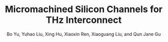 ---
type: conference
title: Micromachined Silicon Channels for THz Interconnect
author: Bo Yu, Yuhao Liu, Xing Hu, Xiaoxin Ren, Xiaoguang Liu, and Qun Jane Gu
journal:
volume:
number:
year: 2014
month: Jun.
doi: 10.1109/WAMICON.2014.6857799
pages:
publisher:
booktitle: IEEE Wireless and Microwave Technology Conference (WAMICON)
note: Best Conference Paper
sort_key: 2014
---